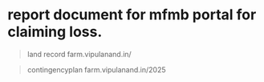 # report document for mfmb portal for claiming loss.

> land record
  farm.vipulanand.in/

> contingencyplan
  farm.vipulanand.in/2025
